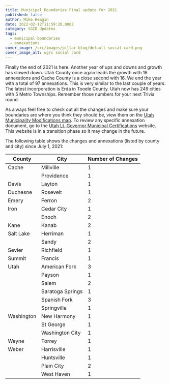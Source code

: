 ```yaml
---
title: Municipal Boundaries Final update for 2021
published: false
author: Mike Heagin
date: 2022-02-12T11:59:20.000Z
category: SGID Updates
tags:
  - municipal boundaries
  - annexations
cover_image: /src/images/pillar-blog/default-social-card.png
cover_image_alt: ugrc social card
---
```


Finally the end of 2021 is here. Another year of ups and downs and growth has slowed down. Utah County once again leads the growth with 18 annexations and Cache County is a close second with 16. We end the year with a total of 97 annexations. This is very similar to the last couple of years. The latest incorporation is Erda in Tooele County. Utah now has 249 cities with 5 Metro Townships. Remember those numbers for your next Trivia round.

As always feel free to check out all the changes and make sure your boundaries are where you think they should be, view them on the [Utah Municipality Modifications map](https://www.arcgis.com/home/webmap/viewer.html?webmap=c5ab7e0fcd514f1a9db6b8dad55bba63). To review any specific annexation document, go to the [Utah Lt. Governor Municipal Certifications](https://demosite.utah.gov/gov-entity/boundary-certifications-by-year/) website. This website is in a transition phase so it may change in the future.

The following table shows the changes and annexations (listed by county and city) since July 1, 2021:

| County     | City             | Number of Changes |
| ---------- | ---------------- | ----------------- |
| Cache      | Millville        | 1                 |
|            | Providence       | 1                 |
| Davis      | Layton           | 1                 |
| Duchesne   | Rosevelt         | 1                 |
| Emery      | Ferron           | 2                 |
| Iron       | Cedar City       | 1                 |
|            | Enoch            | 2                 |
| Kane       | Kanab            | 2                 |
| Salt Lake  | Herriman         | 1                 |
|            | Sandy            | 2                 |
| Sevier     | Richfield        | 1                 |
| Summit     | Francis          | 1                 |
| Utah       | American Fork    | 3                 |
|            | Payson           | 1                 |
|            | Salem            | 2                 |
|            | Saratoga Springs | 1                 |
|            | Spanish Fork     | 3                 |
|            | Springville      | 1                 |
| Washington | New Harmony      | 1                 |
|            | St George        | 1                 |
|            | Washington City  | 1                 |
| Wayne      | Torrey           | 1                 |
| Weber      | Harrisville      | 1                 |
|            | Huntsville       | 1                 |
|            | Plain City       | 2                 |
|            | West Haven       | 1                 |
